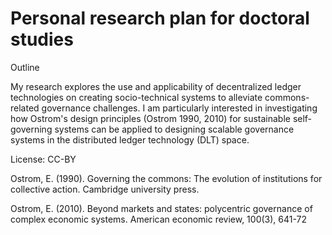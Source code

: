 # Personal research plan for doctoral studies

Outline

My research explores the use and applicability of decentralized ledger technologies on creating socio-technical systems to alleviate commons-related governance challenges. I am particularly interested in investigating how Ostrom's design principles (Ostrom 1990, 2010) for sustainable self-governing systems can be applied to designing scalable governance systems in the distributed ledger technology (DLT) space.

License: CC-BY

Ostrom, E. (1990). Governing the commons: The evolution of institutions for collective action.
Cambridge university press.

Ostrom, E. (2010). Beyond markets and states: polycentric governance of complex economic
systems. American economic review, 100(3), 641-72
